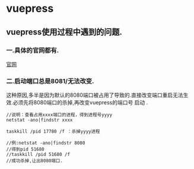# vuepress 

## vuepress使用过程中遇到的问题.

### 一.具体的官网都有.

[官网](https://www.vuepress.cn/)

### 二.启动端口总是8081/无法改变.

这种原因,多半是因为默认的8080端口被占用了导致的.直接改变端口重启无法生效.必须先将8080端口的杀掉,再改变vuepress的端口号 启动 .

```shell
//说明：查看占用xxxx端口的进程，得到进程号yyyy 
netstat -ano|findstr xxxx

taskkill /pid 17780 /f ：杀掉yyyy进程

//例:netstat -ano|findstr 8080
//得到pid 51680
//taskkill /pid 51680 /f
//成功杀掉,让出8080端口.
```

